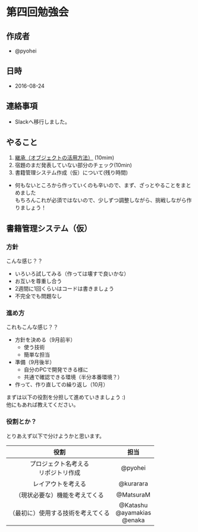# 第四回勉強会

## 作成者
* @pyohei

## 日時
* 2016-08-24

## 連絡事項
* Slackへ移行しました。

## やること
1. [継承（オブジェクトの活用方法）](https://github.com/monokies/study-javascript/blob/master/docs/08_inheritance.md)
(10mim)
2. 宿題のまだ発表していない部分のチェック(10min)
3. 書籍管理システム作成（仮）について(残り時間)
  * 何もないところから作っていくのも辛いので、まず、ざっとやることをまとめました  
    もちろんこれが必須ではないので、少しずつ調整しながら、挑戦しながら作りましょう！

## 書籍管理システム（仮）

### 方針
こんな感じ？？

* いろいろ試してみる（作っては壊すで良いかな）
* お互いを尊重し合う
* 2週間に1回くらいはコードは書きましょう
* 不完全でも問題なし

### 進め方
これもこんな感じ？？

* 方針を決める（9月前半）
  * 使う技術
  * 簡単な担当
* 準備（9月後半）
  * 自分のPCで開発できる様に
  * 共通で確認できる環境（半分本番環境？）
* 作って、作り直しての繰り返し（10月）

まずは以下の役割を分担して進めていきましょう :)  
他にもあれば教えてください。

### 役割とか？
とりあえず以下で分けようかと思います。

|役割|担当|
|:-:|:-:|
|プロジェクト名考える<br>リポジトリ作成|@pyohei|
|レイアウトを考える|@kurarara|
|（現状必要な）機能を考えてくる|@MatsuraM|
|（最初に）使用する技術を考えてくる|@Katashu <br> @ayamakias <br> @enaka|
